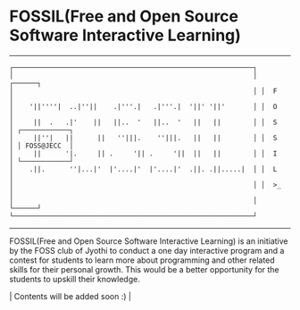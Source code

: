 # FOSSIL(Free and Open Source Software Interactive Learning) 

---
```
┌────────────────────────────────────────────────────────────┐
│                                                            │ ┌──────┐
│                                                            │ │  F   │
│    '||''''|  ..|''||    .|'''.|   .|'''.|  '||' '||'       │ │  O   │
│     ||  .   .|'    ||   ||..  '   ||..  '   ||   ||        │ │  S   │ ┌────────────┐
│     ||''|   ||      ||   ''|||.    ''|||.   ||   ||        │ │  S   │ │ FOSS@JECC  │
│     ||      '|.     || .     '|| .     '||  ||   ||        │ │  I   │ └────────────┘
│    .||.      ''|...|'  |'....|'  |'....|'  .||. .||.....|  │ │  L   │
│                                                            │ │  >_  │
│                                                            │ └──────┘
└────────────────────────────────────────────────────────────┘                     
```                                                      
---                                     

FOSSIL(Free and Open Source Software Interactive Learning) is an initiative by the FOSS club of Jyothi to conduct a one day interactive program and a contest for students to learn more about programming and other related skills for their personal growth.  This would be a better opportunity for the students to upskill their knowledge.  

| Contents will be added soon :) | 

